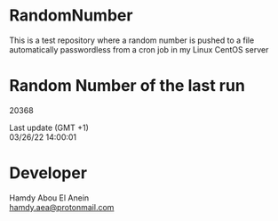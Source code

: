 # RandomNumber    
This is a test repository where a random number is pushed to a file automatically passwordless from a cron job in my Linux CentOS server    
# Random Number of the last run   
20368
      
Last update (GMT +1)    
03/26/22 14:00:01
# Developer    
Hamdy Abou El Anein   
hamdy.aea@protonmail.com
